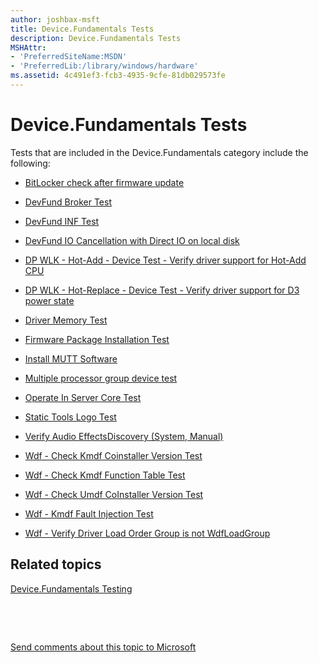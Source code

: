 ```yaml
---
author: joshbax-msft
title: Device.Fundamentals Tests
description: Device.Fundamentals Tests
MSHAttr:
- 'PreferredSiteName:MSDN'
- 'PreferredLib:/library/windows/hardware'
ms.assetid: 4c491ef3-fcb3-4935-9cfe-81db029573fe
---
```


# Device.Fundamentals Tests


Tests that are included in the Device.Fundamentals category include the following:

-   [BitLocker check after firmware update](bitlocker-check-after-firmware-update-954cf796-a640-4134-b742-eaf0ed2663ff.md)

-   [DevFund Broker Test](devfund-broker-test5fe996a4-38ee-4b20-86e2-362dbefa0ddd.md)

-   [DevFund INF Test](devfund-inf-testb1debe96-bad5-4b93-b790-61bdd28a93c2.md)

-   [DevFund IO Cancellation with Direct IO on local disk](devfund-io-cancellation-with-direct-io-on-local-disk98af724e-92ee-4697-ae55-fcf0955e938e.md)

-   [DP WLK - Hot-Add - Device Test - Verify driver support for Hot-Add CPU](dp-wlk---hot-add---device-test---verify-driver-support-for-hot-add-cpu8fe83d04-ec28-4a61-977e-b1fb708e6c21.md)

-   [DP WLK - Hot-Replace - Device Test - Verify driver support for D3 power state](dp-wlk---hot-replace---device-test---verify-driver-support-for-d3-power-stateb54aa1e7-87b0-451f-9e18-7e1433f81275.md)

-   [Driver Memory Test](driver-memory-test4fbce95a-57c8-44b2-aa68-7dbdd7f7334e.md)

-   [Firmware Package Installation Test](firmware-package-installation-test-2967af91-65ee-4bfb-b6ac-2e71637f4102.md)

-   [Install MUTT Software](install-mutt-software-17ae0d6f-ab8d-4b2b-a98f-1bf6d1f83ee4.md)

-   [Multiple processor group device test](multiple-processor-group-device-testf6ffc38e-aafe-4912-854d-604ca9bc69b8.md)

-   [Operate In Server Core Test](operate-in-server-core-test-661ad748-3052-4582-bd7e-e329efcb65e8.md)

-   [Static Tools Logo Test](static-tools-logo-test6ab6df93-423c-4af6-ad48-8ea1049155ae.md)

-   [Verify Audio EffectsDiscovery (System, Manual)](verify-audio-effectsdiscovery--system-manual--634e1f2a-de4f-4043-aa3c-ac43da164d11.md)

-   [Wdf - Check Kmdf Coinstaller Version Test](wdf---check-kmdf-coinstaller-version-test43fef3be-f4c3-4a56-a9f0-3e69f90029a6.md)

-   [Wdf - Check Kmdf Function Table Test](wdf---check-kmdf-function-table-test-335ba211-38cd-4810-a76b-38fcdafee397.md)

-   [Wdf - Check Umdf CoInstaller Version Test](wdf---check-umdf-coinstaller-version-testa0ac185a-5c5b-4549-b5f9-72eef9b572b1.md)

-   [Wdf - Kmdf Fault Injection Test](wdf---kmdf-fault-injection-testf4f98896-b889-4485-9e47-cb12a2e6ea99.md)

-   [Wdf - Verify Driver Load Order Group is not WdfLoadGroup](wdf---verify-driver-load-order-group-is-not-wdfloadgroup83ac5f51-e092-45e3-9abc-4aa7e14a60e2.md)

## Related topics


[Device.Fundamentals Testing](devicefundamentals-testing.md)

 

 

[Send comments about this topic to Microsoft](mailto:wsddocfb@microsoft.com?subject=Documentation%20feedback%20%5Bp_hck\p_hck%5D:%20Device.Fundamentals%20Tests%20%20RELEASE:%20%284/27/2016%29&body=%0A%0APRIVACY%20STATEMENT%0A%0AWe%20use%20your%20feedback%20to%20improve%20the%20documentation.%20We%20don't%20use%20your%20email%20address%20for%20any%20other%20purpose,%20and%20we'll%20remove%20your%20email%20address%20from%20our%20system%20after%20the%20issue%20that%20you're%20reporting%20is%20fixed.%20While%20we're%20working%20to%20fix%20this%20issue,%20we%20might%20send%20you%20an%20email%20message%20to%20ask%20for%20more%20info.%20Later,%20we%20might%20also%20send%20you%20an%20email%20message%20to%20let%20you%20know%20that%20we've%20addressed%20your%20feedback.%0A%0AFor%20more%20info%20about%20Microsoft's%20privacy%20policy,%20see%20http://privacy.microsoft.com/default.aspx. "Send comments about this topic to Microsoft")





